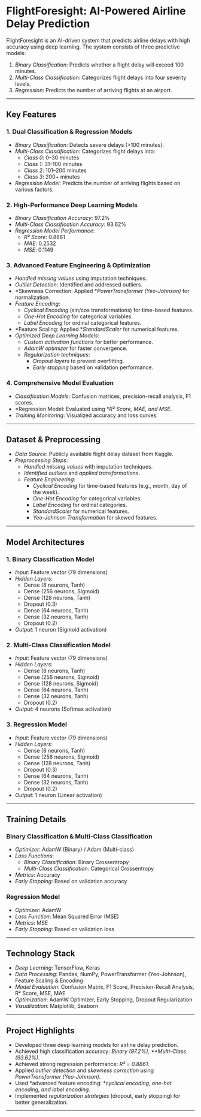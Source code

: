 # FlightForesight: AI-Powered Airline Delay Prediction

FlightForesight is an AI-driven system that predicts airline delays with high accuracy using deep learning. The system consists of three predictive models:

1. *Binary Classification*: Predicts whether a flight delay will exceed 100 minutes.
2. *Multi-Class Classification*: Categorizes flight delays into four severity levels.
3. *Regression*: Predicts the number of arriving flights at an airport.

---

## Key Features

### 1. Dual Classification & Regression Models
- *Binary Classification*: Detects severe delays (>100 minutes).
- *Multi-Class Classification*: Categorizes flight delays into:
  - *Class 0*: 0–30 minutes
  - *Class 1*: 31–100 minutes
  - *Class 2*: 101–200 minutes
  - *Class 3*: 200+ minutes
- *Regression Model*: Predicts the number of arriving flights based on various factors.

### 2. High-Performance Deep Learning Models
- *Binary Classification Accuracy*: 97.2%
- *Multi-Class Classification Accuracy*: 93.62%
- *Regression Model Performance*:
  - *R² Score*: 0.8861
  - *MAE*: 0.2532
  - *MSE*: 0.1149

### 3. Advanced Feature Engineering & Optimization
- *Handled missing values* using imputation techniques.
- *Outlier Detection*: Identified and addressed outliers.
- *Skewness Correction: Applied **PowerTransformer (Yeo-Johnson)* for normalization.
- *Feature Encoding*:
  - *Cyclical Encoding* (sin/cos transformations) for time-based features.
  - *One-Hot Encoding* for categorical variables.
  - *Label Encoding* for ordinal categorical features.
- *Feature Scaling: Applied **StandardScaler* for numerical features.
- *Optimized Deep Learning Models*:
  - *Custom activation functions* for better performance.
  - *AdamW optimizer* for faster convergence.
  - *Regularization techniques*:
    - *Dropout layers* to prevent overfitting.
    - *Early stopping* based on validation performance.

### 4. Comprehensive Model Evaluation
- *Classification Models*: Confusion matrices, precision-recall analysis, F1 scores.
- *Regression Model: Evaluated using **R² Score, MAE, and MSE*.
- *Training Monitoring*: Visualized accuracy and loss curves.

---

## Dataset & Preprocessing

- *Data Source*: Publicly available flight delay dataset from Kaggle.
- *Preprocessing Steps*:
  - *Handled missing values* with imputation techniques.
  - *Identified outliers* and *applied transformations*.
  - *Feature Engineering*:
    - *Cyclical Encoding* for time-based features (e.g., month, day of the week).
    - *One-Hot Encoding* for categorical variables.
    - *Label Encoding* for ordinal categories.
    - *StandardScaler* for numerical features.
    - *Yeo-Johnson Transformation* for skewed features.

---

## Model Architectures

### 1. Binary Classification Model
- *Input*: Feature vector (79 dimensions)
- *Hidden Layers*:
  - Dense (8 neurons, Tanh)
  - Dense (256 neurons, Sigmoid)
  - Dense (128 neurons, Tanh)
  - Dropout (0.3)
  - Dense (64 neurons, Tanh)
  - Dense (32 neurons, Tanh)
  - Dropout (0.2)
- *Output*: 1 neuron (Sigmoid activation)

### 2. Multi-Class Classification Model
- *Input*: Feature vector (79 dimensions)
- *Hidden Layers*:
  - Dense (8 neurons, Tanh)
  - Dense (256 neurons, Sigmoid)
  - Dense (128 neurons, Sigmoid)
  - Dense (64 neurons, Tanh)
  - Dense (32 neurons, Tanh)
  - Dropout (0.2)
- *Output*: 4 neurons (Softmax activation)

### 3. Regression Model
- *Input*: Feature vector (79 dimensions)
- *Hidden Layers*:
  - Dense (8 neurons, Tanh)
  - Dense (256 neurons, Sigmoid)
  - Dense (128 neurons, Tanh)
  - Dropout (0.3)
  - Dense (64 neurons, Tanh)
  - Dense (32 neurons, Tanh)
  - Dropout (0.2)
- *Output*: 1 neuron (Linear activation)

---

## Training Details

### Binary Classification & Multi-Class Classification
- *Optimizer*: AdamW (Binary) / Adam (Multi-class)
- *Loss Functions*:
  - *Binary Classification*: Binary Crossentropy
  - *Multi-Class Classification*: Categorical Crossentropy
- *Metrics*: Accuracy
- *Early Stopping*: Based on validation accuracy

### Regression Model
- *Optimizer*: AdamW
- *Loss Function*: Mean Squared Error (MSE)
- *Metrics*: MSE
- *Early Stopping*: Based on validation loss

---

## Technology Stack

- *Deep Learning*: TensorFlow, Keras
- *Data Processing*: Pandas, NumPy, PowerTransformer (Yeo-Johnson), Feature Scaling & Encoding
- *Model Evaluation*: Confusion Matrix, F1 Score, Precision-Recall Analysis, R² Score, MSE, MAE
- *Optimization*: AdamW Optimizer, Early Stopping, Dropout Regularization
- *Visualization*: Matplotlib, Seaborn

---

## Project Highlights

- Developed three deep learning models for airline delay prediction.  
- Achieved high classification accuracy: *Binary (97.2%), **Multi-Class (93.62%)*.  
- Achieved strong regression performance: *R² = 0.8861*.  
- Applied *outlier detection* and *skewness correction* using *PowerTransformer (Yeo-Johnson)*.  
- Used *advanced feature encoding: **cyclical encoding, one-hot encoding, and label encoding*.  
- Implemented *regularization strategies* (dropout, early stopping) for better generalization.  

---
